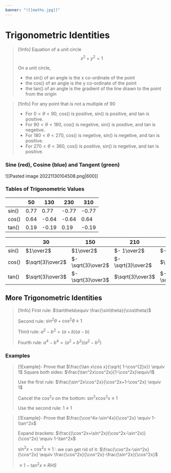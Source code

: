 ```yaml
---
banner: "![[maths.jpg]]"
---
```

# Trigonometric Identities

> [!Info] Equation of a unit circle
> $$x^2+y^2=1$$
> 
> On a unit circle,
> - the sin() of an angle is the x co-ordinate of the point
> - the cos() of an angle is the y co-ordinate of the point
> - the tan() of an angle is the gradient of the line drawn to the point from the origin
> 

> [!Info] For any point that is not a multiple of 90
> - For $0 < \theta < 90$, cos() is positive, sin() is positive, and tan is positive.
> - For $90 < \theta < 180$, cos() is negetive, sin() is positive, and tan is negetive.
> - For $180 < \theta < 270$, cos() is negetive, sin() is negetive, and tan is positive.
> - For $270 < \theta < 360$, cos() is positive, sin() is negetive, and tan is positive.

### Sine (red), Cosine (blue) and Tangent (green)

![[Pasted image 20221130104508.png|600]]

### Tables of Trigonometric Values
|       | 50   | 130   | 230   | 310   |
|-------|------|-------|-------|-------|
| sin() | 0.77 | 0.77  | -0.77 | -0.77 |
| cos() | 0.64 | -0.64 | -0.64 | 0.64  |
| tan() | 0.19 | -0.19 | 0.19  | -0.19 |

|       | 30               | 150                | 210                | 330                |
|-------|------------------|--------------------|--------------------|--------------------|
| sin() | $1\over2$        | $1\over2$          | $- 1\over2$        | $- 1\over2$        |
| cos() | $\sqrt{3}\over2$ | $- \sqrt{3}\over2$ | $- \sqrt{3}\over2$ | $\sqrt{3}\over2$   |
| tan() | $\sqrt{3}\over3$ | $- \sqrt{3}\over3$ | $\sqrt{3}\over3$   | $- \sqrt{3}\over3$ |



## More Trigonometric Identities

> [!Info]
> First rule: $\tan\theta\equiv \frac{\sin\theta}{\cos\theta}$
> 
> Second rule: $\sin^2\theta+\cos^{2}\theta\equiv 1$
> 
> Third rule: $a^2-b^2=(a+b)(a-b)$
> 
> Fourth rule: $a^4-b^4=(a^2+b^2)(a^2-b^2)$


### Examples

> [!Example]-  Prove that $\frac{\tan x\cos x}{\sqrt{ 1-\cos^{2}x}} \equiv 1$
> Square both sides: 
> $\frac{\tan^2x\cos^2x}{1-\cos^2x}\equiv1$
> 
> Use the first rule:
> $\frac{\sin^2x\cos^2x}{\cos^2x+1-\cos^2x} \equiv 1$
> 
> Cancel the $\cos ^2x$ on the bottom:
> $\sin^2x\cos^2x \equiv 1$
> 
> Use the second rule:
> $1 \equiv 1$

> [!Example]-  Prove that $\frac{\cos^4x-\sin^4x}{\cos^2x} \equiv 1-\tan^2x$
> 
> Expand brackets:
> $\frac{(\cos^2x+\sin^2x)(\cos^2x-\sin^2x)}{\cos^2x} \equiv 1-\tan^2x$
> 
> $\sin^2x+\cos^2x \equiv 1 \therefore$ we can get rid of it:
> $\frac{\cos^2x-\sin^2x}{\cos^2x} \equiv \frac{\cos^2x}{\cos^2x}-\frac{\sin^2x}{\cos^2x}$
> 
> $\equiv 1-\tan^2x \equiv RHS$

